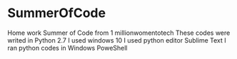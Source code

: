 # SummerOfCode
Home work Summer of Code from 1 millionwomentotech
These codes were writed in Python 2.7
I used windows 10
I used python editor Sublime Text
I ran python codes in Windows PoweShell
